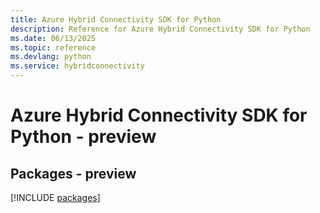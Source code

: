 ```yaml
---
title: Azure Hybrid Connectivity SDK for Python
description: Reference for Azure Hybrid Connectivity SDK for Python
ms.date: 06/13/2025
ms.topic: reference
ms.devlang: python
ms.service: hybridconnectivity
---
```

# Azure Hybrid Connectivity SDK for Python - preview
## Packages - preview
[!INCLUDE [packages](hybrid-connectivity-index.md)]